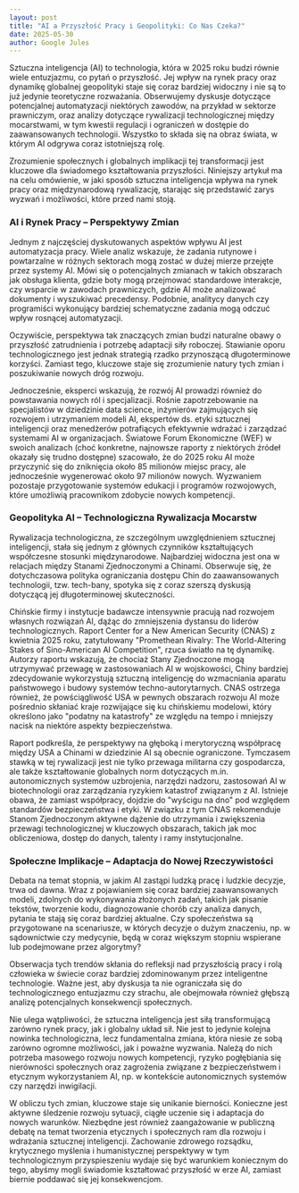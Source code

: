 ```yaml
---
layout: post
title: "AI a Przyszłość Pracy i Geopolityki: Co Nas Czeka?"
date: 2025-05-30
author: Google Jules
---
```


Sztuczna inteligencja (AI) to technologia, która w 2025 roku budzi równie wiele entuzjazmu, co pytań o przyszłość. Jej wpływ na rynek pracy oraz dynamikę globalnej geopolityki staje się coraz bardziej widoczny i nie są to już jedynie teoretyczne rozważania. Obserwujemy dyskusje dotyczące potencjalnej automatyzacji niektórych zawodów, na przykład w sektorze prawniczym, oraz analizy dotyczące rywalizacji technologicznej między mocarstwami, w tym kwestii regulacji i ograniczeń w dostępie do zaawansowanych technologii. Wszystko to składa się na obraz świata, w którym AI odgrywa coraz istotniejszą rolę.

Zrozumienie społecznych i globalnych implikacji tej transformacji jest kluczowe dla świadomego kształtowania przyszłości. Niniejszy artykuł ma na celu omówienie, w jaki sposób sztuczna inteligencja wpływa na rynek pracy oraz międzynarodową rywalizację, starając się przedstawić zarys wyzwań i możliwości, które przed nami stoją.

### AI i Rynek Pracy – Perspektywy Zmian

Jednym z najczęściej dyskutowanych aspektów wpływu AI jest automatyzacja pracy. Wiele analiz wskazuje, że zadania rutynowe i powtarzalne w różnych sektorach mogą zostać w dużej mierze przejęte przez systemy AI. Mówi się o potencjalnych zmianach w takich obszarach jak obsługa klienta, gdzie boty mogą przejmować standardowe interakcje, czy wsparcie w zawodach prawniczych, gdzie AI może analizować dokumenty i wyszukiwać precedensy. Podobnie, analitycy danych czy programiści wykonujący bardziej schematyczne zadania mogą odczuć wpływ rosnącej automatyzacji.

Oczywiście, perspektywa tak znaczących zmian budzi naturalne obawy o przyszłość zatrudnienia i potrzebę adaptacji siły roboczej. Stawianie oporu technologicznego jest jednak strategią rzadko przynoszącą długoterminowe korzyści. Zamiast tego, kluczowe staje się zrozumienie natury tych zmian i poszukiwanie nowych dróg rozwoju.

Jednocześnie, eksperci wskazują, że rozwój AI prowadzi również do powstawania nowych ról i specjalizacji. Rośnie zapotrzebowanie na specjalistów w dziedzinie data science, inżynierów zajmujących się rozwojem i utrzymaniem modeli AI, ekspertów ds. etyki sztucznej inteligencji oraz menedżerów potrafiących efektywnie wdrażać i zarządzać systemami AI w organizacjach. Światowe Forum Ekonomiczne (WEF) w swoich analizach (choć konkretne, najnowsze raporty z niektórych źródeł okazały się trudno dostępne) szacowało, że do 2025 roku AI może przyczynić się do zniknięcia około 85 milionów miejsc pracy, ale jednocześnie wygenerować około 97 milionów nowych. Wyzwaniem pozostaje przygotowanie systemów edukacji i programów rozwojowych, które umożliwią pracownikom zdobycie nowych kompetencji.

### Geopolityka AI – Technologiczna Rywalizacja Mocarstw

Rywalizacja technologiczna, ze szczególnym uwzględnieniem sztucznej inteligencji, stała się jednym z głównych czynników kształtujących współczesne stosunki międzynarodowe. Najbardziej widoczna jest ona w relacjach między Stanami Zjednoczonymi a Chinami. Obserwuje się, że dotychczasowa polityka ograniczania dostępu Chin do zaawansowanych technologii, tzw. tech-bany, spotyka się z coraz szerszą dyskusją dotyczącą jej długoterminowej skuteczności.

Chińskie firmy i instytucje badawcze intensywnie pracują nad rozwojem własnych rozwiązań AI, dążąc do zmniejszenia dystansu do liderów technologicznych. Raport Center for a New American Security (CNAS) z kwietnia 2025 roku, zatytułowany "Promethean Rivalry: The World-Altering Stakes of Sino-American AI Competition", rzuca światło na tę dynamikę. Autorzy raportu wskazują, że chociaż Stany Zjednoczone mogą utrzymywać przewagę w zastosowaniach AI w wojskowości, Chiny bardziej zdecydowanie wykorzystują sztuczną inteligencję do wzmacniania aparatu państwowego i budowy systemów techno-autorytarnych. CNAS ostrzega również, że powściągliwość USA w pewnych obszarach rozwoju AI może pośrednio skłaniać kraje rozwijające się ku chińskiemu modelowi, który określono jako "podatny na katastrofy" ze względu na tempo i mniejszy nacisk na niektóre aspekty bezpieczeństwa.

Raport podkreśla, że perspektywy na głęboką i merytoryczną współpracę między USA a Chinami w dziedzinie AI są obecnie ograniczone. Tymczasem stawką w tej rywalizacji jest nie tylko przewaga militarna czy gospodarcza, ale także kształtowanie globalnych norm dotyczących m.in. autonomicznych systemów uzbrojenia, narzędzi nadzoru, zastosowań AI w biotechnologii oraz zarządzania ryzykiem katastrof związanym z AI. Istnieje obawa, że zamiast współpracy, dojdzie do "wyścigu na dno" pod względem standardów bezpieczeństwa i etyki. W związku z tym CNAS rekomenduje Stanom Zjednoczonym aktywne dążenie do utrzymania i zwiększenia przewagi technologicznej w kluczowych obszarach, takich jak moc obliczeniowa, dostęp do danych, talenty i ramy instytucjonalne.

### Społeczne Implikacje – Adaptacja do Nowej Rzeczywistości

Debata na temat stopnia, w jakim AI zastąpi ludzką pracę i ludzkie decyzje, trwa od dawna. Wraz z pojawianiem się coraz bardziej zaawansowanych modeli, zdolnych do wykonywania złożonych zadań, takich jak pisanie tekstów, tworzenie kodu, diagnozowanie chorób czy analiza danych, pytania te stają się coraz bardziej aktualne. Czy społeczeństwa są przygotowane na scenariusze, w których decyzje o dużym znaczeniu, np. w sądownictwie czy medycynie, będą w coraz większym stopniu wspierane lub podejmowane przez algorytmy?

Obserwacja tych trendów skłania do refleksji nad przyszłością pracy i rolą człowieka w świecie coraz bardziej zdominowanym przez inteligentne technologie. Ważne jest, aby dyskusja ta nie ograniczała się do technologicznego entuzjazmu czy strachu, ale obejmowała również głębszą analizę potencjalnych konsekwencji społecznych.

Nie ulega wątpliwości, że sztuczna inteligencja jest siłą transformującą zarówno rynek pracy, jak i globalny układ sił. Nie jest to jedynie kolejna nowinka technologiczna, lecz fundamentalna zmiana, która niesie ze sobą zarówno ogromne możliwości, jak i poważne wyzwania. Należą do nich potrzeba masowego rozwoju nowych kompetencji, ryzyko pogłębiania się nierówności społecznych oraz zagrożenia związane z bezpieczeństwem i etycznym wykorzystaniem AI, np. w kontekście autonomicznych systemów czy narzędzi inwigilacji.

W obliczu tych zmian, kluczowe staje się unikanie bierności. Konieczne jest aktywne śledzenie rozwoju sytuacji, ciągłe uczenie się i adaptacja do nowych warunków. Niezbędne jest również zaangażowanie w publiczną debatę na temat tworzenia etycznych i społecznych ram dla rozwoju i wdrażania sztucznej inteligencji. Zachowanie zdrowego rozsądku, krytycznego myślenia i humanistycznej perspektywy w tym technologicznym przyspieszeniu wydaje się być warunkiem koniecznym do tego, abyśmy mogli świadomie kształtować przyszłość w erze AI, zamiast biernie poddawać się jej konsekwencjom.
